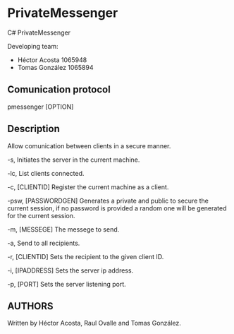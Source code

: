 # PrivateMessenger
C# PrivateMessenger

Developing team:
* Héctor Acosta 1065948
* Tomas González 1065894 

## Comunication protocol
pmessenger [OPTION]

## Description
Allow comunication between clients in a secure manner.

  -s, 
  Initiates the server in the current machine.

  -lc,
  List clients connected.
  
  -c, [CLIENTID]
  Register the current machine as a client.
  
  -psw, [PASSWORDGEN]
  Generates a private and public to secure the current session, if no password is provided a random one will be generated for the current session.
  
  -m, [MESSEGE]
  The messege to send.
  
  -a,
  Send to all recipients.
  
  -r, [CLIENTID]
  Sets the recipient to the given client ID.

  -i, [IPADDRESS]
  Sets the server ip address.

  -p, [PORT]
  Sets the server listening port.

## AUTHORS
Written by Héctor Acosta, Raul Ovalle and Tomas González.
